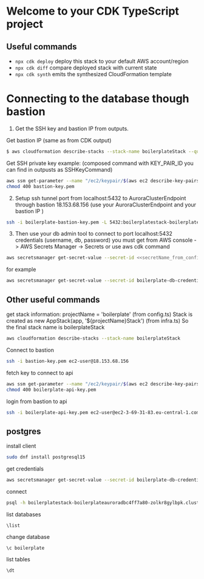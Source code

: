 # Welcome to your CDK TypeScript project

## Useful commands

* `npx cdk deploy`  deploy this stack to your default AWS account/region
* `npx cdk diff`    compare deployed stack with current state
* `npx cdk synth`   emits the synthesized CloudFormation template


# Connecting to the database though bastion

1. Get the SSH key and bastion IP from outputs.

Get bastion IP (same as from CDK output)
```bash
$ aws cloudformation describe-stacks --stack-name boilerplateStack --query 'Stacks[0].Outputs[?OutputKey==`BastionPublicIP`].OutputValue' --output text
```

Get SSH private key 
example: (composed command with KEY_PAIR_ID you can find in outpusts  as SSHKeyCommand)
```bash
aws ssm get-parameter --name "/ec2/keypair/$(aws ec2 describe-key-pairs --key-names boilerplate-bastion-key --query 'KeyPairs[0].KeyPairId' --output text)" --with-decryption --query Parameter.Value --output text > boilerplate-bastion-key.pem
chmod 400 bastion-key.pem
```


2. Setup ssh tunnel port from localhost:5432  to AuroraClusterEndpoint through bastion 18.153.68.156 (use your AuroraClusterEndpoint and your bastion IP )
```bash
ssh -i boilerplate-bastion-key.pem -L 5432:boilerplatestack-boilerplateauroradbc4ff7a80-zolkr8gylbpk.cluster-cniqg8kg8g2s.eu-central-1.rds.amazonaws.com:5432 ec2-user@18.185.100.195
```

3. Then use your db admin tool to connect to port localhost:5432
credentials (username, db, password) you must get from AWS console -> AWS Secrets Manager -> Secrets
or use aws cdk command
```bash
aws secretsmanager get-secret-value --secret-id <<secretName_from_config.ts>> --query SecretString --output text | jq '.'
```
for example
```bash
aws secretsmanager get-secret-value --secret-id boilerplate-db-credentials --query SecretString --output text | jq '.'
```

## Other  useful commands

get stack information: projectName = 'boilerplate' (from config.ts) Stack is created as new AppStack(app, '${projectName}Stack') (from infra.ts) So the final stack name is boilerplateStack
```bash
aws cloudformation describe-stacks --stack-name boilerplateStack
```

Connect to bastion
```bash
ssh -i bastion-key.pem ec2-user@18.153.68.156
```


fetch key to connect to api
```bash
aws ssm get-parameter --name "/ec2/keypair/$(aws ec2 describe-key-pairs --key-names boilerplate-api-key --query 'KeyPairs[0].KeyPairId' --output text)" --with-decryption --query Parameter.Value --output text > boilerplate-api-key.pem
chmod 400 boilerplate-api-key.pem
```


login from bastion to api
```bash
ssh -i boilerplate-api-key.pem ec2-user@ec2-3-69-31-83.eu-central-1.compute.amazonaws.com
```

## postgres
install client
```bash
sudo dnf install postgresql15
```


get credentials
```bash 
aws secretsmanager get-secret-value --secret-id boilerplate-db-credentials --query SecretString --output text | jq '.'
```

connect
```bash
psql -h boilerplatestack-boilerplateauroradbc4ff7a80-zolkr8gylbpk.cluster-cniqg8kg8g2s.eu-central-1.rds.amazonaws.com -U your_username -d your_database_name
```

list databases
```psql
\list
```


change database
```psql
\c boilerplate
```


list tables
```psql
\dt
```